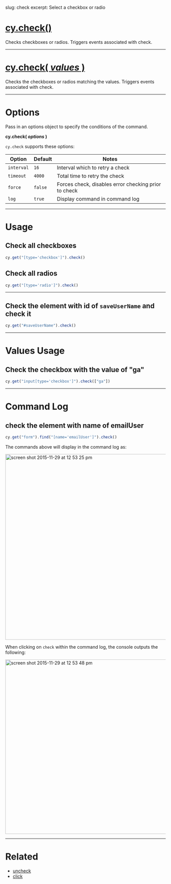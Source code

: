 slug: check
excerpt: Select a checkbox or radio

# [cy.check()](#usage)

Checks checkboxes or radios. Triggers events associated with check.

***

# [cy.check( *values* )](#values-usage)

Checks the checkboxes or radios matching the values. Triggers events associated with check.

***

# Options

Pass in an options object to specify the conditions of the command.

**cy.check( *options* )**

`cy.check` supports these options:

Option | Default | Notes
--- | --- | ---
`interval` | `16` | Interval which to retry a check
`timeout` | `4000` | Total time to retry the check
`force` | `false` | Forces check, disables error checking prior to check
`log` | `true` | Display command in command log

***

# Usage

## Check all checkboxes

```javascript
cy.get("[type='checkbox']").check()
```

## Check all radios

```javascript
cy.get("[type='radio']").check()
```

***

## Check the element with id of `saveUserName` and check it

```javascript
cy.get("#saveUserName").check()
```

***

# Values Usage

## Check the checkbox with the value of "ga"

```javascript
cy.get("input[type='checkbox']").check(["ga"])
```

***

# Command Log

## check the element with name of emailUser

```javascript
cy.get("form").find("[name='emailUser']").check()
```

The commands above will display in the command log as:

<img width="582" alt="screen shot 2015-11-29 at 12 53 25 pm" src="https://cloud.githubusercontent.com/assets/1271364/11458925/6226b39e-9698-11e5-9a2a-debf91f5989a.png">

When clicking on `check` within the command log, the console outputs the following:

<img width="547" alt="screen shot 2015-11-29 at 12 53 48 pm" src="https://cloud.githubusercontent.com/assets/1271364/11458927/65a2526c-9698-11e5-8b33-f59e666170e2.png">

***

# Related

- [uncheck](https://on.cypress.io/api/uncheck)
- [click](https://on.cypress.io/api/click)